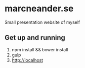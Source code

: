 # marcneander.se
Small presentation website of myself

## Get up and running
1. npm install && bower install
2. gulp
3. [http://localhost](http://localhost:8000)
